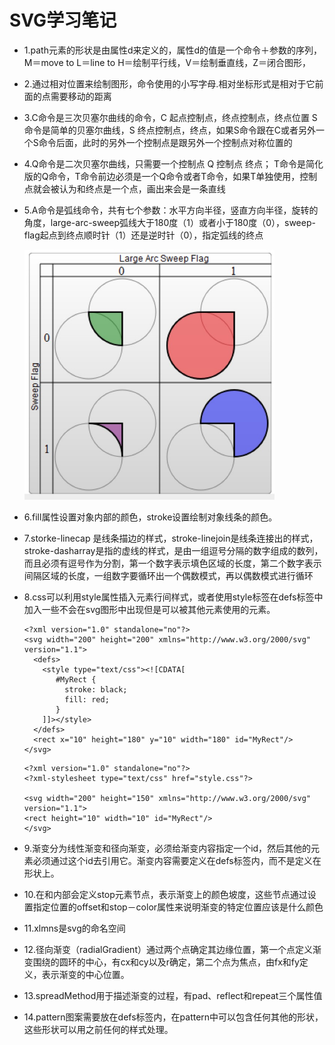 # SVG学习笔记
- 1.path元素的形状是由属性d来定义的，属性d的值是一个命令＋参数的序列，M＝move to L＝line to H＝绘制平行线，V＝绘制垂直线，Z＝闭合图形，
- 2.通过相对位置来绘制图形，命令使用的小写字母.相对坐标形式是相对于它前面的点需要移动的距离
- 3.C命令是三次贝塞尔曲线的命令，C 起点控制点，终点控制点，终点位置   S命令是简单的贝塞尔曲线，S 终点控制点，终点，如果S命令跟在C或者另外一个S命令后面，此时的另外一个控制点是跟另外一个控制点对称位置的
- 4.Q命令是二次贝塞尔曲线，只需要一个控制点  Q 控制点 终点； T命令是简化版的Q命令，T命令前边必须是一个Q命令或者T命令，如果T单独使用，控制点就会被认为和终点是一个点，画出来会是一条直线
- 5.A命令是弧线命令，共有七个参数：水平方向半径，竖直方向半径，旋转的角度，large-arc-sweep弧线大于180度（1）或者小于180度（0），sweep-flag起点到终点顺时针（1）还是逆时针（0），指定弧线的终点

    <!-- (![image](1.jpeg){:height="200px" width="200px"}) -->
    <img src="1.jpeg" style="width: 400px; height: 400px;">
- 6.fill属性设置对象内部的颜色，stroke设置绘制对象线条的颜色。
- 7.storke-linecap 是线条描边的样式，stroke-linejoin是线条连接出的样式，stroke-dasharray是指的虚线的样式，是由一组逗号分隔的数字组成的数列，而且必须有逗号作为分割，第一个数字表示填色区域的长度，第二个数字表示间隔区域的长度，一组数字要循环出一个偶数模式，再以偶数模式进行循环
- 8.css可以利用style属性插入元素行间样式，或者使用style标签在defs标签中加入一些不会在svg图形中出现但是可以被其他元素使用的元素。

    ```
    <?xml version="1.0" standalone="no"?>
    <svg width="200" height="200" xmlns="http://www.w3.org/2000/svg" version="1.1">
      <defs>
        <style type="text/css"><![CDATA[
           #MyRect {
             stroke: black;
             fill: red;
           }
        ]]></style>
      </defs>
      <rect x="10" height="180" y="10" width="180" id="MyRect"/>
    </svg>

    ```
    ```
    <?xml version="1.0" standalone="no"?>
    <?xml-stylesheet type="text/css" href="style.css"?>

    <svg width="200" height="150" xmlns="http://www.w3.org/2000/svg" version="1.1">
    <rect height="10" width="10" id="MyRect"/>
    </svg>
    ```
- 9.渐变分为线性渐变和径向渐变，必须给渐变内容指定一个id，然后其他的元素必须通过这个id去引用它。渐变内容需要定义在defs标签内，而不是定义在形状上。
- 10.在<linearGradient>和<radialGradient>内部会定义stop元素节点，表示渐变上的颜色坡度，这些节点通过设置指定位置的offset和stop－color属性来说明渐变的特定位置应该是什么颜色
- 11.xlmns是svg的命名空间
- 12.径向渐变（radialGradient）通过两个点确定其边缘位置，第一个点定义渐变围绕的圆环的中心，有cx和cy以及r确定，第二个点为焦点，由fx和fy定义，表示渐变的中心位置。
- 13.spreadMethod用于描述渐变的过程，有pad、reflect和repeat三个属性值
- 14.pattern图案需要放在defs标签内，在pattern中可以包含任何其他的形状，这些形状可以用之前任何的样式处理。